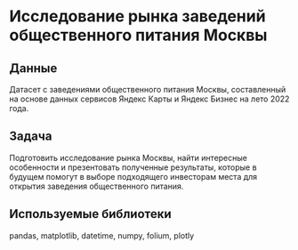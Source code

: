 # Исследование рынка заведений общественного питания Москвы
## Данные
Датасет с заведениями общественного питания Москвы, составленный на основе данных сервисов Яндекс Карты и Яндекс Бизнес на лето 2022 года.
## Задача
Подготовить исследование рынка Москвы, найти интересные особенности и презентовать полученные результаты, которые в будущем помогут в выборе подходящего инвесторам места для открытия заведения общественного питания.
## Используемые библиотеки
pandas, matplotlib, datetime, numpy, folium, plotly
